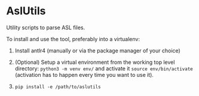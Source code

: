 # AslUtils

Utility scripts to parse ASL files.

To install and use the tool, preferably into a virtualenv:

1. Install antlr4 (manually or via the package manager of your choice)

1. (Optional) Setup a virtual environment from the working top level directory: `python3 -m venv env/` and activate it `source env/bin/activate` (activation has to happen every time you want to use it).

1. `pip install -e /path/to/aslutils`
